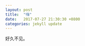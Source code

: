 ```yaml
---
layout: post
title:  "嗨"
date:   2017-07-27 21:30:30 +0800
categories: jekyll update
---
```


好久不见。
